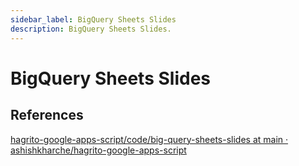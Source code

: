 ```yaml
---
sidebar_label: BigQuery Sheets Slides
description: BigQuery Sheets Slides.
---
```


# BigQuery Sheets Slides

## References

[hagrito-google-apps-script/code/big-query-sheets-slides at main · ashishkharche/hagrito-google-apps-script](https://github.com/ashishkharche/hagrito-google-apps-script/tree/main/code/big-query-sheets-slides)
